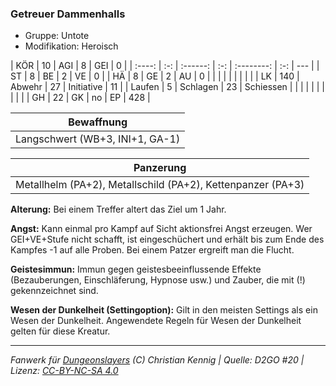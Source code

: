 ### Getreuer Dammenhalls

- Gruppe: Untote
- Modifikation: Heroisch

|  KÖR   | 10  |   AGI    |  8  |    GEI     |  0  |
| :----: | :-: | :------: | :-: | :--------: | :-: | --- |
|   ST   |  8  |    BE    |  2  |     VE     |  0  |
|   HÄ   |  8  |    GE    |  2  |     AU     |  0  |
|        |     |          |     |            |     |     |
|   LK   | 140 |  Abwehr  | 27  | Initiative | 11  |
| Laufen |  5  | Schlagen | 23  | Schiessen  |     |
|        |     |          |     |            |     |     |
|   GH   | 22  |    GK    | no  |     EP     | 428 |

|           Bewaffnung            |
| :-----------------------------: |
| Langschwert (WB+3, INI+1, GA-1) |

|                          Panzerung                          |
| :---------------------------------------------------------: |
| Metallhelm (PA+2), Metallschild (PA+2), Kettenpanzer (PA+3) |

**Alterung:** Bei einem Treffer altert das Ziel um 1 Jahr.

**Angst:** Kann einmal pro Kampf auf Sicht aktionsfrei Angst erzeugen. Wer GEI+VE+Stufe nicht schafft, ist eingeschüchert und erhält bis zum Ende des Kampfes -1 auf alle Proben. Bei einem Patzer ergreift man die Flucht.

**Geistesimmun:** Immun gegen geistesbeeinflussende Effekte (Bezauberungen, Einschläferung, Hypnose usw.) und Zauber, die mit (!) gekennzeichnet sind.

**Wesen der Dunkelheit (Settingoption):** Gilt in den meisten Settings als ein Wesen der Dunkelheit. Angewendete Regeln für Wesen der Dunkelheit gelten für diese Kreatur.

---

_Fanwerk für [Dungeonslayers](https://www.dungeonslayers.net/) (C) Christian Kennig | Quelle: D2GO #20 | Lizenz: [CC-BY-NC-SA 4.0](https://creativecommons.org/licenses/by-nc-sa/4.0/deed.de)_
